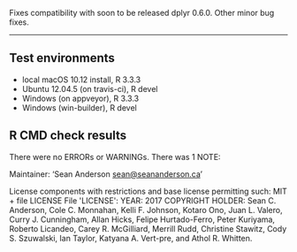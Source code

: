 Fixes compatibility with soon to be released dplyr 0.6.0. Other minor bug fixes.

---

## Test environments
* local macOS 10.12 install, R 3.3.3
* Ubuntu 12.04.5 (on travis-ci), R devel
* Windows (on appveyor), R 3.3.3
* Windows (win-builder), R devel

## R CMD check results
There were no ERRORs or WARNINGs. There was 1 NOTE:

Maintainer: ‘Sean Anderson <sean@seananderson.ca>’

License components with restrictions and base license permitting such:
  MIT + file LICENSE
File 'LICENSE':
  YEAR: 2017
  COPYRIGHT HOLDER: Sean C. Anderson, Cole C. Monnahan, Kelli F. Johnson, Kotaro Ono, Juan L. Valero, Curry J. Cunningham, Allan Hicks, Felipe Hurtado-Ferro, Peter Kuriyama, Roberto Licandeo, Carey R. McGilliard, Merrill Rudd, Christine Stawitz, Cody S. Szuwalski, Ian Taylor, Katyana A. Vert-pre, and Athol R. Whitten.

